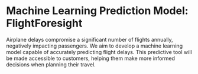 # Machine Learning Prediction Model: FlightForesight

Airplane delays compromise a significant number of flights annually, negatively impacting 
passengers. We aim to develop a machine learning model capable of accurately predicting flight 
delays. This predictive tool will be made accessible to customers, helping them make more 
informed decisions when planning their travel.
